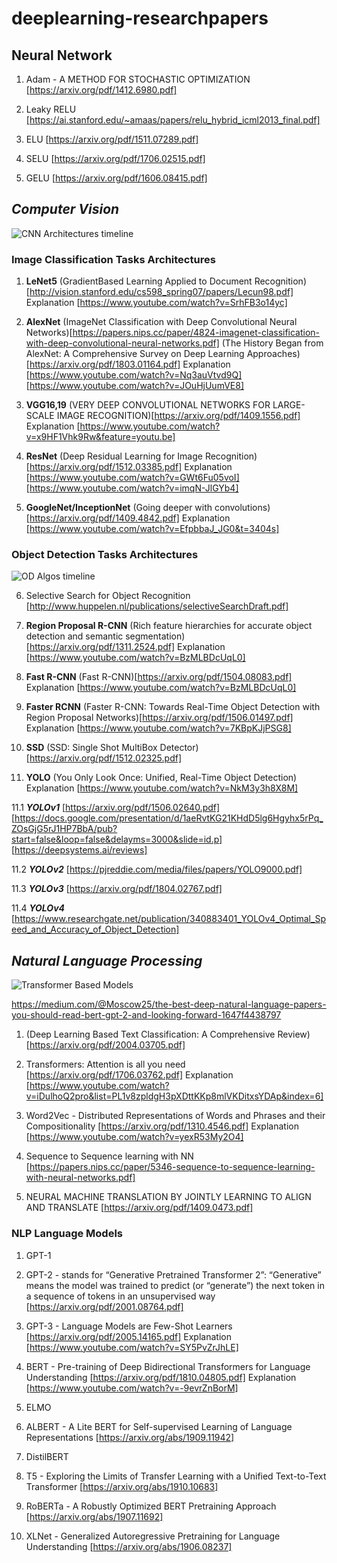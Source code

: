 # deeplearning-researchpapers


## **Neural Network**
1. Adam - A METHOD FOR STOCHASTIC OPTIMIZATION
[https://arxiv.org/pdf/1412.6980.pdf]

2. Leaky RELU
[https://ai.stanford.edu/~amaas/papers/relu_hybrid_icml2013_final.pdf]

3. ELU
[https://arxiv.org/pdf/1511.07289.pdf]

4. SELU
[https://arxiv.org/pdf/1706.02515.pdf]

5. GELU
[https://arxiv.org/pdf/1606.08415.pdf]



## _**Computer Vision**_
![CNN Architectures timeline](https://miro.medium.com/max/5788/1*dc07I4_N_IWDJVb6cM-KsQ.png)

### **Image Classification Tasks Architectures**
1. **LeNet5** 
(GradientBased Learning Applied to Document
Recognition)[http://vision.stanford.edu/cs598_spring07/papers/Lecun98.pdf]
Explanation
[https://www.youtube.com/watch?v=SrhFB3o14yc]


2. **AlexNet**
(ImageNet Classification with Deep Convolutional
Neural Networks)[https://papers.nips.cc/paper/4824-imagenet-classification-with-deep-convolutional-neural-networks.pdf]
(The History Began from AlexNet: A Comprehensive Survey on Deep Learning Approaches)[https://arxiv.org/pdf/1803.01164.pdf]
Explanation
[https://www.youtube.com/watch?v=Nq3auVtvd9Q]
[https://www.youtube.com/watch?v=JOuHjUumVE8]


3. **VGG16,19**
(VERY DEEP CONVOLUTIONAL NETWORKS FOR LARGE-SCALE IMAGE RECOGNITION)[https://arxiv.org/pdf/1409.1556.pdf]
Explanation
[https://www.youtube.com/watch?v=x9HF1Vhk9Rw&feature=youtu.be]


4. **ResNet**
(Deep Residual Learning for Image Recognition)[https://arxiv.org/pdf/1512.03385.pdf]
Explanation
[https://www.youtube.com/watch?v=GWt6Fu05voI]
[https://www.youtube.com/watch?v=imqN-JlGYb4]

5. **GoogleNet/InceptionNet**
(Going deeper with convolutions)[https://arxiv.org/pdf/1409.4842.pdf]
Explanation
[https://www.youtube.com/watch?v=EfpbbaJ_JG0&t=3404s]

### **Object Detection Tasks Architectures**
![OD Algos timeline](https://www.mdpi.com/electronics/electronics-09-00583/article_deploy/html/images/electronics-09-00583-g001.png)

6. Selective Search for Object Recognition 
[http://www.huppelen.nl/publications/selectiveSearchDraft.pdf]

7. **Region Proposal R-CNN**
(Rich feature hierarchies for accurate object detection and semantic segmentation)[https://arxiv.org/pdf/1311.2524.pdf]
Explanation
[https://www.youtube.com/watch?v=BzMLBDcUqL0]

8. **Fast R-CNN**
(Fast R-CNN)[https://arxiv.org/pdf/1504.08083.pdf]
Explanation
[https://www.youtube.com/watch?v=BzMLBDcUqL0]

9. **Faster RCNN**
(Faster R-CNN: Towards Real-Time Object Detection with Region Proposal Networks)[https://arxiv.org/pdf/1506.01497.pdf]
Explanation
[https://www.youtube.com/watch?v=7KBpKJjPSG8]

10. **SSD**
(SSD: Single Shot MultiBox Detector)[https://arxiv.org/pdf/1512.02325.pdf]

11. **YOLO**
(You Only Look Once: Unified, Real-Time Object Detection)
Explanation
[https://www.youtube.com/watch?v=NkM3y3h8X8M]

   11.1 ***YOLOv1***
   [https://arxiv.org/pdf/1506.02640.pdf]
   [https://docs.google.com/presentation/d/1aeRvtKG21KHdD5lg6Hgyhx5rPq_ZOsGjG5rJ1HP7BbA/pub?start=false&loop=false&delayms=3000&slide=id.p]
   [https://deepsystems.ai/reviews]

   11.2 ***YOLOv2***
    [https://pjreddie.com/media/files/papers/YOLO9000.pdf]

   11.3 ***YOLOv3***
    [https://arxiv.org/pdf/1804.02767.pdf]
  
   11.4 ***YOLOv4***
    [https://www.researchgate.net/publication/340883401_YOLOv4_Optimal_Speed_and_Accuracy_of_Object_Detection]



## _**Natural Language Processing**_

![Transformer Based Models](https://miro.medium.com/max/1400/1*bG8dQv1L6o3NRXyCau4Rzg.png)

https://medium.com/@Moscow25/the-best-deep-natural-language-papers-you-should-read-bert-gpt-2-and-looking-forward-1647f4438797


1. (Deep Learning Based Text Classification: A Comprehensive Review)[https://arxiv.org/pdf/2004.03705.pdf]

2. Transformers: Attention is all you need
[https://arxiv.org/pdf/1706.03762.pdf]
Explanation
[https://www.youtube.com/watch?v=iDulhoQ2pro&list=PL1v8zpldgH3pXDttKKp8mlVKDitxsYDAp&index=6]

3. Word2Vec - Distributed Representations of Words and Phrases and their Compositionality
[https://arxiv.org/pdf/1310.4546.pdf]
Explanation
[https://www.youtube.com/watch?v=yexR53My2O4]

4. Sequence to Sequence learning with NN 
[https://papers.nips.cc/paper/5346-sequence-to-sequence-learning-with-neural-networks.pdf]

5. NEURAL MACHINE TRANSLATION BY JOINTLY LEARNING TO ALIGN AND TRANSLATE
[https://arxiv.org/pdf/1409.0473.pdf]

### **NLP Language Models**
1. GPT-1

2. GPT-2 - stands for “Generative Pretrained Transformer 2”: “Generative” means the model was trained to predict (or “generate”) the next token in a sequence of tokens in an unsupervised way
[https://arxiv.org/pdf/2001.08764.pdf]

3. GPT-3 - Language Models are Few-Shot Learners
[https://arxiv.org/pdf/2005.14165.pdf]
Explanation
[https://www.youtube.com/watch?v=SY5PvZrJhLE]

4. BERT - Pre-training of Deep Bidirectional Transformers for Language Understanding
[https://arxiv.org/pdf/1810.04805.pdf]
Explanation
[https://www.youtube.com/watch?v=-9evrZnBorM]

5. ELMO

6. ALBERT - A Lite BERT for Self-supervised Learning of Language Representations
[https://arxiv.org/abs/1909.11942]

7. DistilBERT

8. T5 - Exploring the Limits of Transfer Learning with a Unified Text-to-Text Transformer
[https://arxiv.org/abs/1910.10683]

9. RoBERTa - A Robustly Optimized BERT Pretraining Approach
[https://arxiv.org/abs/1907.11692]

10. XLNet - Generalized Autoregressive Pretraining for Language Understanding
[https://arxiv.org/abs/1906.08237]

